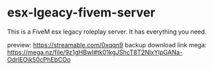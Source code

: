 # esx-lgeacy-fivem-server
This is a FiveM esx legacy roleplay server. It has everything you need.

preview: https://streamable.com/0xqqn9
backup download link mega: https://mega.nz/file/9z1gHBwI#tk01kgJShcT8T2NlxYlpGANa-OdrlEOik50cPhEbCOo
